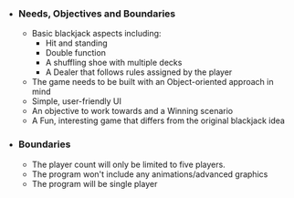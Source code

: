 - ### Needs, Objectives and Boundaries
	- Basic blackjack aspects including:
		- Hit and standing
		- Double function
		- A shuffling shoe with multiple decks
		- A Dealer that follows rules assigned by the player
	- The game needs to be built with an Object-oriented approach in mind
	- Simple, user-friendly UI
	- An objective to work towards and a Winning scenario
	- A Fun, interesting game that differs from the original blackjack idea

- ### Boundaries
	- The player count will only be limited to five players.
	- The program won't include any animations/advanced graphics
	- The program will be single player